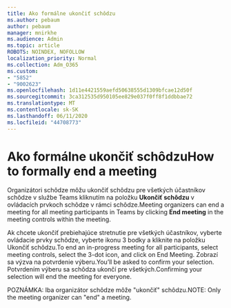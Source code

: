```yaml
---
title: Ako formálne ukončiť schôdzu
ms.author: pebaum
author: pebaum
manager: mnirkhe
ms.audience: Admin
ms.topic: article
ROBOTS: NOINDEX, NOFOLLOW
localization_priority: Normal
ms.collection: Adm_O365
ms.custom:
- "5852"
- "9002623"
ms.openlocfilehash: 1d11e4421559aefd50638555d1309bfcae12d50f
ms.sourcegitcommit: 3ca312535d950105ee829e037f0ff8f1ddbbae72
ms.translationtype: MT
ms.contentlocale: sk-SK
ms.lasthandoff: 06/11/2020
ms.locfileid: "44708773"
---
```

# <a name="how-to-formally-end-a-meeting"></a><span data-ttu-id="1084d-102">Ako formálne ukončiť schôdzu</span><span class="sxs-lookup"><span data-stu-id="1084d-102">How to formally end a meeting</span></span>

<span data-ttu-id="1084d-103">Organizátori schôdze môžu ukončiť schôdzu pre všetkých účastníkov schôdze v službe Teams kliknutím na položku **Ukončiť schôdzu** v ovládacích prvkoch schôdze v rámci schôdze.</span><span class="sxs-lookup"><span data-stu-id="1084d-103">Meeting organizers can end a meeting for all meeting participants in Teams by clicking **End meeting** in the meeting controls within the meeting.</span></span>  

<span data-ttu-id="1084d-104">Ak chcete ukončiť prebiehajúce stretnutie pre všetkých účastníkov, vyberte ovládacie prvky schôdze, vyberte ikonu 3 bodky a kliknite na položku Ukončiť schôdzu.</span><span class="sxs-lookup"><span data-stu-id="1084d-104">To end an in-progress meeting for all participants, select meeting controls, select the 3-dot icon, and click on End Meeting.</span></span> <span data-ttu-id="1084d-105">Zobrazí sa výzva na potvrdenie výberu.</span><span class="sxs-lookup"><span data-stu-id="1084d-105">You’ll be asked to confirm your selection.</span></span> <span data-ttu-id="1084d-106">Potvrdením výberu sa schôdza ukončí pre všetkých.</span><span class="sxs-lookup"><span data-stu-id="1084d-106">Confirming your selection will end the meeting for everyone.</span></span>

<span data-ttu-id="1084d-107">POZNÁMKA: Iba organizátor schôdze môže "ukončiť" schôdzu.</span><span class="sxs-lookup"><span data-stu-id="1084d-107">NOTE: Only the meeting organizer can "end" a meeting.</span></span>